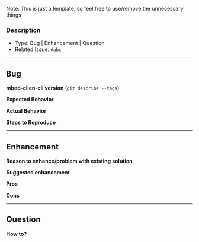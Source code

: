 Note: This is just a template, so feel free to use/remove the unnecessary things

### Description
- Type: Bug | Enhancement | Question
- Related Issue: `#abc`

---------------------------------------------------------------
## Bug

**mbed-clien-cli version**
(`git describe --tags`)

**Expected Behavior**

**Actual Behavior**

**Steps to Reproduce**

----------------------------------------------------------------
## Enhancement

**Reason to enhance/problem with existing solution**

**Suggested enhancement**

**Pros**

**Cons**

-----------------------------------------------------------------

## Question

**How to?**

